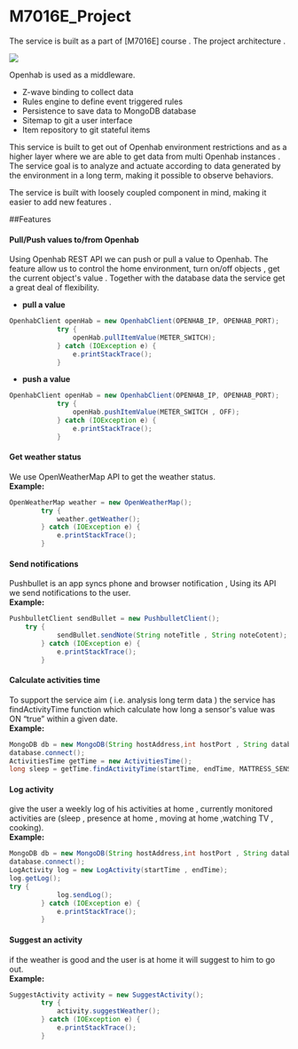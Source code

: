 # M7016E_Project
The service is built as a part of [M7016E] course . The project architecture .  

![](https://github.com/haidarchikh/M7016E_Project/tree/master/resources/Architecture.png)

Openhab is used as a middleware. 
  * Z-wave binding to collect data 
  * Rules engine to define event triggered rules 
  * Persistence to save data to MongoDB database 
  * Sitemap to git a user interface  
  * Item repository to git stateful items

This service is built to get out of Openhab environment restrictions and as a higher layer where we are able to get data from multi Openhab instances . The service goal is to analyze and actuate according to data generated by the environment in a long term, making it possible to observe behaviors.

The service is built with loosely coupled component in mind, making it easier to add new features .

##Features

#### Pull/Push values to/from Openhab
Using Openhab REST API we can push or pull a value to Openhab. The feature allow us to control the home environment, turn on/off objects , get the current object's value . Together with the database data the service get a great deal of flexibility. 
* **pull a value** 

```java
OpenhabClient openHab = new OpenhabClient(OPENHAB_IP, OPENHAB_PORT);
			try {
				openHab.pullItemValue(METER_SWITCH);
			} catch (IOException e) {
				e.printStackTrace();
			}
```

* **push a value** 
```java
OpenhabClient openHab = new OpenhabClient(OPENHAB_IP, OPENHAB_PORT);
			try {
				openHab.pushItemValue(METER_SWITCH , OFF);
			} catch (IOException e) {
				e.printStackTrace();
			}
```
#### Get weather status
We use OpenWeatherMap API to get the weather status.  
**Example:**
```java
OpenWeatherMap weather = new OpenWeatherMap();
		try {
			weather.getWeather();
		} catch (IOException e) {
			e.printStackTrace();
		}
```
#### Send notifications
Pushbullet is an app syncs phone and browser notification , Using its API we send notifications to the user.  
**Example:**
```java
PushbulletClient sendBullet = new PushbulletClient();
    try {
			sendBullet.sendNote(String noteTitle , String noteCotent);
		} catch (IOException e) {
			e.printStackTrace();
		}
```
#### Calculate activities time
To support the service aim ( i.e. analysis long term data ) the service has findActivityTime function which calculate how long a sensor's value was ON “true” within a given date.  
**Example:**
```java
MongoDB db = new MongoDB(String hostAddress,int hostPort , String database , String collection);
database.connect();
ActivitiesTime getTime = new ActivitiesTime();
long sleep = getTime.findActivityTime(startTime, endTime, MATTRESS_SENSOR);
```
#### Log activity  
give the user a weekly log of his activities at home , currently  monitored activities are (sleep , presence at home , moving at home ,watching  TV , cooking).  
**Example:**
```java
MongoDB db = new MongoDB(String hostAddress,int hostPort , String database , String collection);
database.connect();
LogActivity log = new LogActivity(startTime , endTime);
log.getLog();
try {
			log.sendLog();
		} catch (IOException e) {
			e.printStackTrace();
		}
```
#### Suggest an activity   
if the weather is good and the user is at home it will suggest to him to go out.  
**Example:**
```java
SuggestActivity activity = new SuggestActivity();
		try {
			activity.suggestWeather();
		} catch (IOException e) {
			e.printStackTrace();
		}
```


